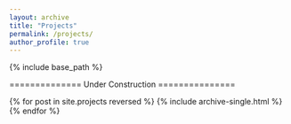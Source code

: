 ```yaml
---
layout: archive
title: "Projects"
permalink: /projects/
author_profile: true
---
```


{% include base_path %}

============== Under Construction ===============

{% for post in site.projects reversed %}
  {% include archive-single.html %}
{% endfor %}
